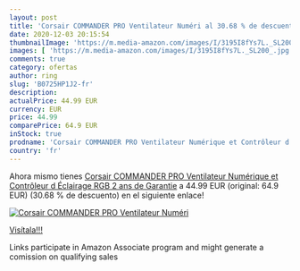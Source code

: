 ```yaml
---
layout: post
title: 'Corsair COMMANDER PRO Ventilateur Numéri al 30.68 % de descuento'
date: 2020-12-03 20:15:54
thumbnailImage: 'https://m.media-amazon.com/images/I/3195I8fYs7L._SL200_.jpg'
images: [ 'https://m.media-amazon.com/images/I/3195I8fYs7L._SL200_.jpg' ]
comments: true
category: ofertas
author: ring
slug: 'B0725HP1J2-fr'
description:
actualPrice: 44.99 EUR
currency: EUR
price: 44.99
comparePrice: 64.9 EUR
inStock: true
prodname: 'Corsair COMMANDER PRO Ventilateur Numérique et Contrôleur d Éclairage RGB  2 ans de Garantie'
country: 'fr'
---
```


Ahora mismo tienes [Corsair COMMANDER PRO Ventilateur Numérique et Contrôleur d Éclairage RGB  2 ans de Garantie](https://www.amazon.fr/dp/B0725HP1J2/?tag=tolees0d-21) a 44.99 EUR (original: 64.9 EUR) (30.68 %  de descuento) en el siguiente enlace!

[![Corsair COMMANDER PRO Ventilateur Numéri](https://m.media-amazon.com/images/I/3195I8fYs7L._SL200_.jpg)](https://www.amazon.fr/dp/B0725HP1J2/?tag=tolees0d-21)

[Visítala!!!](https://www.amazon.fr/dp/B0725HP1J2/?tag=tolees0d-21)

Links participate in Amazon Associate program and might generate a comission on qualifying sales
